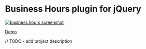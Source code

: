 Business Hours plugin for jQuery
====================

[<img src="http://gendelf.github.io/jquery.businessHours/img/screen2.png" alt="business hours screenshot" />](http://gendelf.github.io/jquery.businessHours/)

[Demo](http://gendelf.github.io/jquery.businessHours/)

// TODO - add project description
